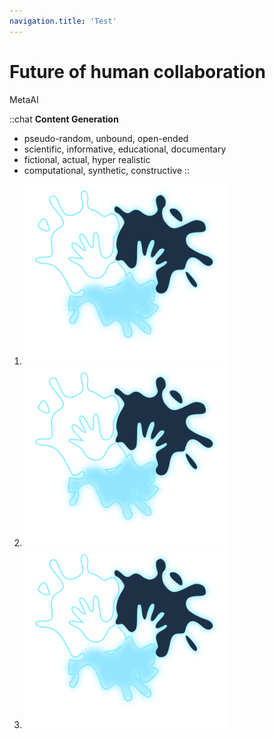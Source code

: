 ```yaml
---
navigation.title: 'Test'
---
```


# Future of human collaboration

MetaAI

::chat
__Content Generation__

- pseudo-random, unbound, open-ended
- scientific, informative, educational, documentary
- fictional, actual, hyper realistic
- computational, synthetic, constructive
::

1. ![Logo](pastell.svg)
2. ![Logo](pastell.svg)
3. ![Logo](pastell.svg)
